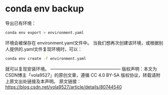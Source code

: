 # conda env backup
 
导出已有环境：

~~~bash
conda env export > environment.yaml 
~~~

环境会被保存在 environment.yaml文件中。 
当我们想再次创建该环境，或根据别人提供的.yaml文件复现环境时，可以：

~~~bash
conda env create -f environment.yaml
~~~

就可以复现安装环境。
————————————————
版权声明：本文为CSDN博主「vola9527」的原创文章，遵循 CC 4.0 BY-SA 版权协议，转载请附上原文出处链接及本声明。
原文链接：https://blog.csdn.net/vola9527/article/details/80744540